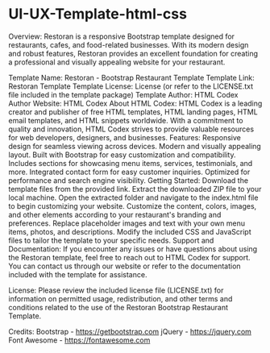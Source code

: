 # UI-UX-Template-html-css
Overview:
Restoran is a responsive Bootstrap template designed for restaurants, cafes, and food-related businesses. With its modern design and robust features, Restoran provides an excellent foundation for creating a professional and visually appealing website for your restaurant.

Template Name: Restoran - Bootstrap Restaurant Template
Template Link: Restoran Template
Template License: License (or refer to the LICENSE.txt file included in the template package)
Template Author: HTML Codex
Author Website: HTML Codex
About HTML Codex:
HTML Codex is a leading creator and publisher of free HTML templates, HTML landing pages, HTML email templates, and HTML snippets worldwide. With a commitment to quality and innovation, HTML Codex strives to provide valuable resources for web developers, designers, and businesses.
Features:
Responsive design for seamless viewing across devices.
Modern and visually appealing layout.
Built with Bootstrap for easy customization and compatibility.
Includes sections for showcasing menu items, services, testimonials, and more.
Integrated contact form for easy customer inquiries.
Optimized for performance and search engine visibility.
Getting Started:
Download the template files from the provided link.
Extract the downloaded ZIP file to your local machine.
Open the extracted folder and navigate to the index.html file to begin customizing your website.
Customize the content, colors, images, and other elements according to your restaurant's branding and preferences.
Replace placeholder images and text with your own menu items, photos, and descriptions.
Modify the included CSS and JavaScript files to tailor the template to your specific needs.
Support and Documentation:
If you encounter any issues or have questions about using the Restoran template, feel free to reach out to HTML Codex for support. You can contact us through our website or refer to the documentation included with the template for assistance.

License:
Please review the included license file (LICENSE.txt) for information on permitted usage, redistribution, and other terms and conditions related to the use of the Restoran Bootstrap Restaurant Template.

Credits:
Bootstrap - https://getbootstrap.com
jQuery - https://jquery.com
Font Awesome - https://fontawesome.com
